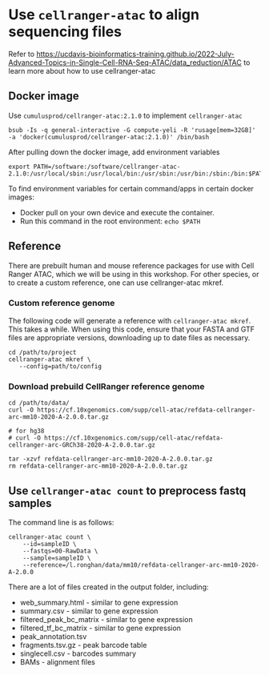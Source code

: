 # Use `cellranger-atac` to align sequencing files
Refer to https://ucdavis-bioinformatics-training.github.io/2022-July-Advanced-Topics-in-Single-Cell-RNA-Seq-ATAC/data_reduction/ATAC to learn more about how to use cellranger-atac
## Docker image
Use `cumulusprod/cellranger-atac:2.1.0` to implement `cellranger-atac`
```
bsub -Is -q general-interactive -G compute-yeli -R 'rusage[mem=32GB]' -a 'docker(cumulusprod/cellranger-atac:2.1.0)' /bin/bash
```
After pulling down the docker image, add environment variables
```
export PATH=/software:/software/cellranger-atac-2.1.0:/usr/local/sbin:/usr/local/bin:/usr/sbin:/usr/bin:/sbin:/bin:$PATH
```
To find environment variables for certain command/apps in certain docker images:
- Docker pull on your own device and execute the container.
- Run this command in the root environment: `echo $PATH`

## Reference
There are prebuilt human and mouse reference packages for use with Cell Ranger ATAC, which we will be using in this workshop. For other species, or to create a custom reference, one can use cellranger-atac mkref.
### Custom reference genome
The following code will generate a reference with `cellranger-atac mkref`. This takes a while. When using this code, ensure that your FASTA and GTF files are appropriate versions, downloading up to date files as necessary.
```
cd /path/to/project
cellranger-atac mkref \
   --config=path/to/config
```
### Download prebuild CellRanger reference genome
```
cd /path/to/data/
curl -O https://cf.10xgenomics.com/supp/cell-atac/refdata-cellranger-arc-mm10-2020-A-2.0.0.tar.gz

# for hg38
# curl -O https://cf.10xgenomics.com/supp/cell-atac/refdata-cellranger-arc-GRCh38-2020-A-2.0.0.tar.gz

tar -xzvf refdata-cellranger-arc-mm10-2020-A-2.0.0.tar.gz
rm refdata-cellranger-arc-mm10-2020-A-2.0.0.tar.gz
```
## Use `cellranger-atac count` to preprocess fastq samples
The command line is as follows:
```
cellranger-atac count \
    --id=sampleID \
    --fastqs=00-RawData \
    --sample=sampleID \
    --reference=/l.ronghan/data/mm10/refdata-cellranger-arc-mm10-2020-A-2.0.0
```
There are a lot of files created in the output folder, including:
- web_summary.html - similar to gene expression
- summary.csv - similar to gene expression
- filtered_peak_bc_matrix - similar to gene expression
- filtered_tf_bc_matrix - similar to gene expression
- peak_annotation.tsv
- fragments.tsv.gz - peak barcode table
- singlecell.csv - barcodes summary
- BAMs - alignment files
